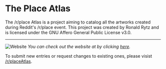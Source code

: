 # The Place Atlas
The /r/place Atlas is a project aiming to catalog all the artworks created during Reddit's /r/place event.
This project was created by Ronald Rytz and is licensed under the GNU Affero General Public License v3.0.

---

![Website](https://i.imgur.com/j4e1Dxc.png)
*You can check out the website at by clicking [here](https://draemm.li/various/place-atlas/).*

To submit new entries or request changes to existing ones, please visist [/r/placeAtlas](https://www.reddit.com/r/placeAtlas/).